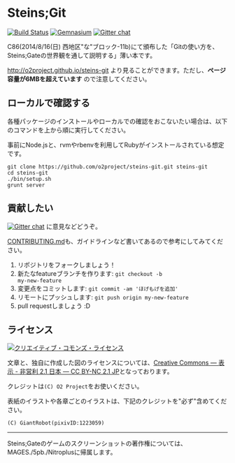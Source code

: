 Steins;Git
===========

[![Build Status](http://img.shields.io/travis/o2project/steins-git.svg?style=flat-square)](https://travis-ci.org/o2project/steins-git)
[![Gemnasium](http://img.shields.io/gemnasium/o2project/steins-git.svg?style=flat-square)](https://gemnasium.com/o2project/steins-git)
[![Gitter chat](http://img.shields.io/badge/discuss-Gitter-brightgreen.svg?style=flat-square)](https://gitter.im/o2project/steins-git)

C86(2014/8/16(日) 西地区"な"ブロック-11b)にて頒布した「Gitの使い方を、Steins;Gateの世界観を通して説明する」薄い本です。

http://o2project.github.io/steins-git より見ることができます。ただし、**ページ容量が6MBを超えています** ので注意してください。

## ローカルで確認する

各種パッケージのインストールやローカルでの確認をおこないたい場合は、以下のコマンドを上から順に実行してください。

事前にNode.jsと、rvmやrbenvを利用してRubyがインストールされている想定です。

```
git clone https://github.com/o2project/steins-git.git steins-git
cd steins-git
./bin/setup.sh
grunt server
```

## 貢献したい

[![Gitter chat](http://img.shields.io/badge/discuss-Gitter-brightgreen.svg?style=flat-square)](https://gitter.im/o2project/steins-git) に意見などどうぞ。

[CONTRIBUTING.md](CONTRIBUTING.md "CONTRIBUTING.md")も、ガイドラインなど書いてあるので参考にしてみてください。

1. リポジトリをフォークしましょう！
2. 新たなfeatureブランチを作ります: <code>git checkout -b my-new-feature</code>
3. 変更点をコミットします: `git commit -am 'ほげもげを追加'`
4. リモートにプッシュします: `git push origin my-new-feature`
5. pull requestしましょう :D

## ライセンス

<a rel="license" href="http://creativecommons.org/licenses/by-nc/2.1/jp/"><img alt="クリエイティブ・コモンズ・ライセンス" style="border-width:0" src="https://i.creativecommons.org/l/by-nc/2.1/jp/88x31.png" /></a>

文章と、独自に作成した図のライセンスについては、<a rel="license" href="http://creativecommons.org/licenses/by-nc/2.1/jp/">Creative Commons — 表示 - 非営利 2.1 日本 — CC BY-NC 2.1 JP</a>となっております。

クレジットは`(C) O2 Project`をお使いください。

表紙のイラストや各章ごとのイラストは、下記のクレジットを"必ず"含めてください。

`(C) GiantRobot(pixivID:1223059)`

---

Steins;Gateのゲームのスクリーンショットの著作権については、MAGES./5pb./Nitroplusに帰属します。
